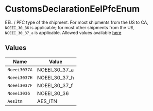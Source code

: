 # CustomsDeclarationEelPfcEnum

EEL / PFC type of the shipment. For most shipments from the US to CA, `NOEEI_30_36` is applicable; for most 
other shipments from the US, `NOEEI_30_37_a` is applicable.
Allowed values available <a href="#tag/Customs-Declaration-EELPFC">here</a>


## Values

| Name          | Value         |
| ------------- | ------------- |
| `Noeei3037A`  | NOEEI_30_37_a |
| `Noeei3037H`  | NOEEI_30_37_h |
| `Noeei3037F`  | NOEEI_30_37_f |
| `Noeei3036`   | NOEEI_30_36   |
| `AesItn`      | AES_ITN       |